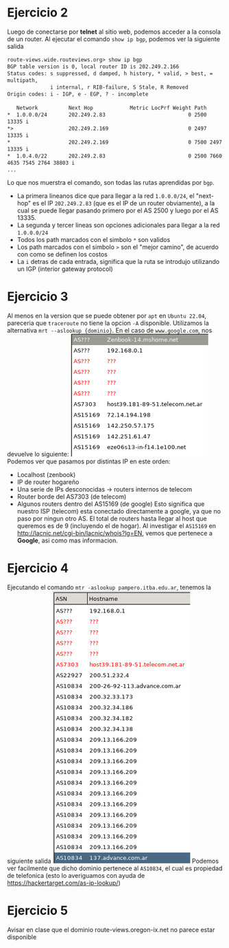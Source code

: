 # Ejercicio 2
Luego de conectarse por **telnet** al sitio web, podemos acceder a la consola de un router.
Al ejecutar el comando `show ip bgp`, podemos ver la siguiente salida
```
route-views.wide.routeviews.org> show ip bgp
BGP table version is 0, local router ID is 202.249.2.166
Status codes: s suppressed, d damped, h history, * valid, > best, = multipath,
              i internal, r RIB-failure, S Stale, R Removed
Origin codes: i - IGP, e - EGP, ? - incomplete

   Network          Next Hop            Metric LocPrf Weight Path
*  1.0.0.0/24       202.249.2.83                           0 2500 13335 i
*>                  202.249.2.169                          0 2497 13335 i
*                   202.249.2.169                          0 7500 2497 13335 i
*  1.0.4.0/22       202.249.2.83                           0 2500 7660 4635 7545 2764 38803 i
...
```
Lo que nos muerstra el comando, son todas las rutas aprendidas por `bgp`.
- La primera lineanos dice que para llegar a la red `1.0.0.0/24`, el "next-hop" es el IP `202.249.2.83` (que es el IP de un router obviamente), a la cual se puede llegar pasando primero por el AS 2500 y luego por el AS 13335.
- La segunda y tercer lineas son opciones adicionales para llegar a la red `1.0.0.0/24`
- Todos los path marcados con el simbolo `*` son validos
- Los path marcados con el simbolo `>` son el "mejor camino", de acuerdo con como se definen los costos
- La `i` detras de cada entrada, significa que la ruta se introdujo utilizando un IGP (interior gateway protocol)
# Ejercicio 3
Al menos en la version que se puede obtener por `apt` en `Ubuntu 22.04`, pareceria que `traceroute` no tiene la opcion `-A` disponible.
Utilizamos la alternativa `mrt --aslookup {dominio}`. En el caso de `www.google.com`, nos devuelve lo siguiente:
![](Pasted%20image%2020240404224613.png)
Podemos ver que pasamos por distintas IP en este orden:
- Localhost (zenbook)
- IP de router hogareño
- Una serie de IPs desconocidas -> routers internos de telecom
- Router borde del AS7303 (de telecom)
- Algunos routers dentro del AS15169 (de google)
Esto significa que nuestro ISP (telecom) esta conectado directamente a google, ya que no paso por ningun otro AS. El total de routers hasta llegar al host que queremos es de 9 (incluyendo el de hogar).
Al investigar el `AS15169` en  http://lacnic.net/cgi-bin/lacnic/whois?lg=EN, vemos que pertenece a **Google**, asi como mas informacion.
# Ejercicio 4
Ejecutando el comando `mtr -aslookup pampero.itba.edu.ar`, tenemos la siguiente salida
![](Pasted%20image%2020240404225417.png)
Podemos ver facilmente que dicho dominio pertenece al `AS10834`, el cual es propiedad de telefonica (esto lo averiguamos con ayuda de https://hackertarget.com/as-ip-lookup/)
# Ejercicio 5
Avisar en clase que el dominio route-views.oregon-ix.net no parece estar disponible